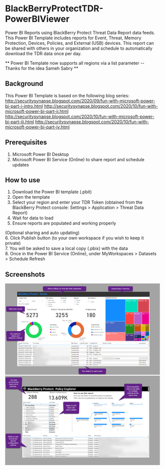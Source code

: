 # BlackBerryProtectTDR-PowerBIViewer
Power BI Reports using BlackBerry Protect Threat Data Report data feeds. This Power BI Template includes reports for Event, Threat, Memory Protection, Devices, Policies, and External (USB) devices. This report can be shared with others in your organization and schedule to automatically download the TDR data once per day.

** Power BI Template now supports all regions via a list parameter -- Thanks for the idea Sameh Sabry ** 

## Background
This Power BI Template is based on the following blog series:  
http://securitysynapse.blogspot.com/2020/09/fun-with-microsoft-power-bi-part-i-intro.html
http://securitysynapse.blogspot.com/2020/10/fun-with-microsoft-power-bi-part-ii.html
http://securitysynapse.blogspot.com/2020/10/fun-with-microsoft-power-bi-part-iii.html
http://securitysynapse.blogspot.com/2020/10/fun-with-microsoft-power-bi-part-iv.html


## Prerequisites
1. Microsoft Power BI Desktop
2. Microsoft Power BI Service (Online) to share report and schedule updates


## How to use
1. Download the Power BI template (.pbit)
2. Open the template
3. Select your region and enter your TDR Token (obtained from the BlackBerry Protect console: Settings > Application > Threat Data Report)
4. Wait for data to load
5. Ensure reports are populated and working properly

(Optional sharing and auto updating)  
6. Click Publish button (to your own workspace if you wish to keep it private)  
7. You will be asked to save a local copy (.pbix) with the data  
8. Once in the Power BI Service (Online), under MyWorkspaces > Datasets > Schedule Refresh  

## Screenshots
![Threats Report](https://github.com/TonyLeeVT/BlackBerryProtectTDR-PowerBIViewer/blob/main/screenshots/ThreatsReport.png)
![Policy Explorer](https://github.com/TonyLeeVT/BlackBerryProtectTDR-PowerBIViewer/blob/main/screenshots/PolicyExplorer.png)

